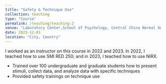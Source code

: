 ```yaml
---
title: "Safety & Technique Use"
collection: teaching
type: "Course"
permalink: /teaching/teaching-2
venue: "Laboratory Center,School of Psychology, Central China Normal University"
date: 2023-12-01
location: "City, Country"
---
```


I worked as an instructor on this course in 2022 and 2023. In 2022, I teached how to use SMI RED 250; and in 2023, I teached how to use NIRX.
- Trained over 100 undergraduate and graduate students how to present stimuli, collect data, and analyze data with specific techniques
- Provided safety trainings on technique use
